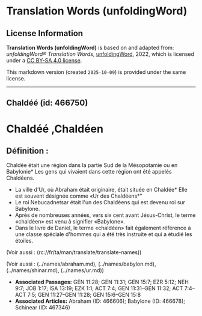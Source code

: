 # Translation Words (unfoldingWord)

## License Information

**Translation Words (unfoldingWord)** is based on and adapted from: _unfoldingWord® Translation Words_, [unfoldingWord](https://unfoldingword.org/utw), 2022, which is licensed under a [CC BY-SA 4.0 license](https://creativecommons.org/licenses/by-sa/4.0/legalcode.en).

This markdown version (created `2025-10-09`) is provided under the same license.



--------------------------------

## Chaldéé (id: 466750)

Chaldéé ,Chaldéen
=================

Définition :
------------

Chaldée était une région dans la partie Sud de la Mésopotamie ou en Babylonie\* Les gens qui vivaient dans cette région ont été appelés Chaldéens.

* La ville d'Ur, où Abraham était originaire, était située en Chaldée\* Elle est souvent désignée comme «Ur des Chaldéens\*"
* Le roi Nebucadnetsar était l'un des Chaldéens qui est devenu roi sur Babylone.
* Après de nombreuses années, vers six cent avant Jésus\-Christ, le terme «chaldéen» est venu à signifier «Babylone».
* Dans le livre de Daniel, le terme «chaldéen» fait également référence à une classe spéciale d'hommes qui a été très instruite et qui a étudié les étoiles.

(Voir aussi : (rc://fr/ta/man/translate/translate\-names))

(Voir aussi : (../names/abraham.md), (../names/babylon.md), (../names/shinar.md), (../names/ur.md))

* **Associated Passages:** GEN 11:28; GEN 11:31; GEN 15:7; EZR 5:12; NEH 9:7; JOB 1:17; ISA 13:19; EZK 1:1; ACT 7:4; GEN 11:31–GEN 11:32; ACT 7:4–ACT 7:5; GEN 11:27–GEN 11:28; GEN 15:6–GEN 15:8
* **Associated Articles:** Abraham (ID: 466606); Babylone (ID: 466678); Schinear (ID: 467346)

